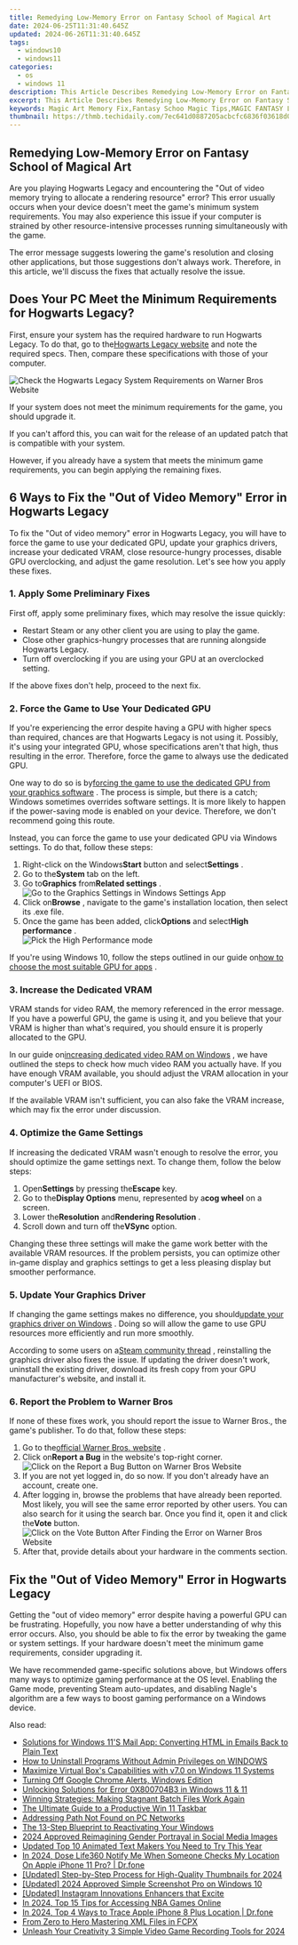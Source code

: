 ```yaml
---
title: Remedying Low-Memory Error on Fantasy School of Magical Art
date: 2024-06-25T11:31:40.645Z
updated: 2024-06-26T11:31:40.645Z
tags:
  - windows10
  - windows11
categories:
  - os
  - windows 11
description: This Article Describes Remedying Low-Memory Error on Fantasy School of Magical Art
excerpt: This Article Describes Remedying Low-Memory Error on Fantasy School of Magical Art
keywords: Magic Art Memory Fix,Fantasy Schoo Magic Tips,MAGIC FANTASY LowError,Fantasy Artry LowMem,SchoolMagicArt Remedy,MagicalFantasy ErrorHalt,ArtSchoolMagiMemoryAid
thumbnail: https://thmb.techidaily.com/7ec641d0887205acbcfc6836f03618d0eee863811c5fb186d0f0c958e752d87a.jpg
---
```


## Remedying Low-Memory Error on Fantasy School of Magical Art

 Are you playing Hogwarts Legacy and encountering the "Out of video memory trying to allocate a rendering resource" error? This error usually occurs when your device doesn't meet the game's minimum system requirements. You may also experience this issue if your computer is strained by other resource-intensive processes running simultaneously with the game.

 The error message suggests lowering the game's resolution and closing other applications, but those suggestions don't always work. Therefore, in this article, we'll discuss the fixes that actually resolve the issue.

## Does Your PC Meet the Minimum Requirements for Hogwarts Legacy?

 First, ensure your system has the required hardware to run Hogwarts Legacy. To do that, go to the[Hogwarts Legacy website](https://www.hogwartslegacy.com/en-us/pc-specs) and note the required specs. Then, compare these specifications with those of your computer.

![Check the Hogwarts Legacy System Requirements on Warner Bros Website](https://static1.makeuseofimages.com/wordpress/wp-content/uploads/2023/02/1-1.jpg)

 If your system does not meet the minimum requirements for the game, you should upgrade it.

 If you can't afford this, you can wait for the release of an updated patch that is compatible with your system.

 However, if you already have a system that meets the minimum game requirements, you can begin applying the remaining fixes.

## 6 Ways to Fix the "Out of Video Memory" Error in Hogwarts Legacy

 To fix the "Out of video memory" error in Hogwarts Legacy, you will have to force the game to use your dedicated GPU, update your graphics drivers, increase your dedicated VRAM, close resource-hungry processes, disable GPU overclocking, and adjust the game resolution. Let's see how you apply these fixes.

### 1\. Apply Some Preliminary Fixes

 First off, apply some preliminary fixes, which may resolve the issue quickly:

* Restart Steam or any other client you are using to play the game.
* Close other graphics-hungry processes that are running alongside Hogwarts Legacy.
* Turn off overclocking if you are using your GPU at an overclocked setting.

If the above fixes don't help, proceed to the next fix.

### 2\. Force the Game to Use Your Dedicated GPU

 If you're experiencing the error despite having a GPU with higher specs than required, chances are that Hogwarts Legacy is not using it. Possibly, it's using your integrated GPU, whose specifications aren't that high, thus resulting in the error. Therefore, force the game to always use the dedicated GPU.

 One way to do so is by[forcing the game to use the dedicated GPU from your graphics software](https://www.makeuseof.com/how-to-set-default-gpu/) . The process is simple, but there is a catch; Windows sometimes overrides software settings. It is more likely to happen if the power-saving mode is enabled on your device. Therefore, we don't recommend going this route.

 Instead, you can force the game to use your dedicated GPU via Windows settings. To do that, follow these steps:

1. Right-click on the Windows**Start** button and select**Settings** .
2. Go to the**System** tab on the left.
3. Go to**Graphics** from**Related settings** .  
![Go to the Graphics Settings in Windows Settings App](https://static1.makeuseofimages.com/wordpress/wp-content/uploads/2023/02/2-1.jpg)
4. Click on**Browse** , navigate to the game's installation location, then select its .exe file.
5. Once the game has been added, click**Options** and select**High performance** .  
![Pick the High Performance mode](https://static1.makeuseofimages.com/wordpress/wp-content/uploads/2023/01/system-display-graphics-option-high-performance.jpg)

 If you're using Windows 10, follow the steps outlined in our guide on[how to choose the most suitable GPU for apps](https://www.makeuseof.com/windows-10-choose-preferred-gpu/) .

### 3\. Increase the Dedicated VRAM

 VRAM stands for video RAM, the memory referenced in the error message. If you have a powerful GPU, the game is using it, and you believe that your VRAM is higher than what's required, you should ensure it is properly allocated to the GPU.

 In our guide on[increasing dedicated video RAM on Windows](https://www.makeuseof.com/tag/video-ram-windows-10/) , we have outlined the steps to check how much video RAM you actually have. If you have enough VRAM available, you should adjust the VRAM allocation in your computer's UEFI or BIOS.

 If the available VRAM isn't sufficient, you can also fake the VRAM increase, which may fix the error under discussion.

### 4\. Optimize the Game Settings

 If increasing the dedicated VRAM wasn't enough to resolve the error, you should optimize the game settings next. To change them, follow the below steps:

1. Open**Settings** by pressing the**Escape** key.
2. Go to the**Display Options** menu, represented by a**cog wheel** on a screen.
3. Lower the**Resolution** and**Rendering Resolution** .
4. Scroll down and turn off the**VSync** option.

 Changing these three settings will make the game work better with the available VRAM resources. If the problem persists, you can optimize other in-game display and graphics settings to get a less pleasing display but smoother performance.

### 5\. Update Your Graphics Driver

 If changing the game settings makes no difference, you should[update your graphics driver on Windows](https://www.makeuseof.com/update-graphics-drivers-in-windows-10/) . Doing so will allow the game to use GPU resources more efficiently and run more smoothly.

 According to some users on a[Steam community thread](https://steamcommunity.com/app/990080/discussions/0/3761104682799019592/) , reinstalling the graphics driver also fixes the issue. If updating the driver doesn't work, uninstall the existing driver, download its fresh copy from your GPU manufacturer's website, and install it.

### 6\. Report the Problem to Warner Bros

 If none of these fixes work, you should report the issue to Warner Bros., the game's publisher. To do that, follow these steps:

1. Go to the[official Warner Bros. website](https://hogwartslegacy.bugs.wbgames.com/) .
2. Click on**Report a Bug** in the website's top-right corner.  
![Click on the Report a Bug Button on Warner Bros Website](https://static1.makeuseofimages.com/wordpress/wp-content/uploads/2023/02/4.jpg)
3. If you are not yet logged in, do so now. If you don't already have an account, create one.
4. After logging in, browse the problems that have already been reported. Most likely, you will see the same error reported by other users. You can also search for it using the search bar. Once you find it, open it and click the**Vote** button.  
![Click on the Vote Button After Finding the Error on Warner Bros Website](https://static1.makeuseofimages.com/wordpress/wp-content/uploads/2023/02/5.jpg)
5. After that, provide details about your hardware in the comments section.

## Fix the "Out of Video Memory" Error in Hogwarts Legacy

 Getting the "out of video memory" error despite having a powerful GPU can be frustrating. Hopefully, you now have a better understanding of why this error occurs. Also, you should be able to fix the error by tweaking the game or system settings. If your hardware doesn't meet the minimum game requirements, consider upgrading it.

 We have recommended game-specific solutions above, but Windows offers many ways to optimize gaming performance at the OS level. Enabling the Game mode, preventing Steam auto-updates, and disabling Nagle's algorithm are a few ways to boost gaming performance on a Windows device.

<ins class="adsbygoogle"
     style="display:block"
     data-ad-format="autorelaxed"
     data-ad-client="ca-pub-7571918770474297"
     data-ad-slot="1223367746"></ins>



<ins class="adsbygoogle"
     style="display:block"
     data-ad-client="ca-pub-7571918770474297"
     data-ad-slot="8358498916"
     data-ad-format="auto"
     data-full-width-responsive="true"></ins>

<span class="atpl-alsoreadstyle">Also read:</span>
<div><ul>
<li><a href="https://win11.techidaily.com/solutions-for-windows-11s-mail-app-converting-html-in-emails-back-to-plain-text/"><u>Solutions for Windows 11'S Mail App: Converting HTML in Emails Back to Plain Text</u></a></li>
<li><a href="https://win11.techidaily.com/how-to-uninstall-programs-without-admin-privileges-on-windows/"><u>How to Uninstall Programs Without Admin Privileges on WINDOWS</u></a></li>
<li><a href="https://win11.techidaily.com/maximize-virtual-boxs-capabilities-with-v70-on-windows-11-systems/"><u>Maximize Virtual Box's Capabilities with v7.0 on Windows 11 Systems</u></a></li>
<li><a href="https://win11.techidaily.com/turning-off-google-chrome-alerts-windows-edition/"><u>Turning Off Google Chrome Alerts, Windows Edition</u></a></li>
<li><a href="https://win11.techidaily.com/unlocking-solutions-for-error-0x800704b3-in-windows-11-and-11/"><u>Unlocking Solutions for Error 0X800704B3 in Windows 11 & 11</u></a></li>
<li><a href="https://win11.techidaily.com/winning-strategies-making-stagnant-batch-files-work-again/"><u>Winning Strategies: Making Stagnant Batch Files Work Again</u></a></li>
<li><a href="https://win11.techidaily.com/the-ultimate-guide-to-a-productive-win-11-taskbar/"><u>The Ultimate Guide to a Productive Win 11 Taskbar</u></a></li>
<li><a href="https://win11.techidaily.com/addressing-path-not-found-on-pc-networks/"><u>Addressing Path Not Found on PC Networks</u></a></li>
<li><a href="https://win11.techidaily.com/the-13-step-blueprint-to-reactivating-your-windows/"><u>The 13-Step Blueprint to Reactivating Your Windows</u></a></li>
<li><a href="https://instagram-clips.techidaily.com/2024-approved-reimagining-gender-portrayal-in-social-media-images/"><u>2024 Approved  Reimagining Gender Portrayal in Social Media Images</u></a></li>
<li><a href="https://ai-driven-video-production.techidaily.com/updated-top-10-animated-text-makers-you-need-to-try-this-year/"><u>Updated Top 10 Animated Text Makers You Need to Try This Year</u></a></li>
<li><a href="https://review-topics.techidaily.com/in-2024-dose-life360-notify-me-when-someone-checks-my-location-on-apple-iphone-11-pro-drfone-by-drfone-virtual-ios/"><u>In 2024, Dose Life360 Notify Me When Someone Checks My Location On Apple iPhone 11 Pro? | Dr.fone</u></a></li>
<li><a href="https://vimeo-videos.techidaily.com/updated-step-by-step-process-for-high-quality-thumbnails-for-2024/"><u>[Updated] Step-by-Step Process for High-Quality Thumbnails for 2024</u></a></li>
<li><a href="https://desktop-recording.techidaily.com/updated-2024-approved-simple-screenshot-pro-on-windows-10/"><u>[Updated] 2024 Approved  Simple Screenshot Pro on Windows 10</u></a></li>
<li><a href="https://instagram-video-recordings.techidaily.com/updated-instagram-innovations-enhancers-that-excite/"><u>[Updated] Instagram Innovations  Enhancers that Excite</u></a></li>
<li><a href="https://some-approaches.techidaily.com/in-2024-top-15-tips-for-accessing-nba-games-online/"><u>In 2024, Top 15 Tips for Accessing NBA Games Online</u></a></li>
<li><a href="https://ios-location-track.techidaily.com/in-2024-top-4-ways-to-trace-apple-iphone-8-plus-location-drfone-by-drfone-virtual-ios/"><u>In 2024, Top 4 Ways to Trace Apple iPhone 8 Plus Location | Dr.fone</u></a></li>
<li><a href="https://video-ai-editor.techidaily.com/from-zero-to-hero-mastering-xml-files-in-fcpx/"><u>From Zero to Hero Mastering XML Files in FCPX</u></a></li>
<li><a href="https://smart-video-creator.techidaily.com/unleash-your-creativity-3-simple-video-game-recording-tools-for-2024/"><u>Unleash Your Creativity 3 Simple Video Game Recording Tools for 2024</u></a></li>
</ul></div>
